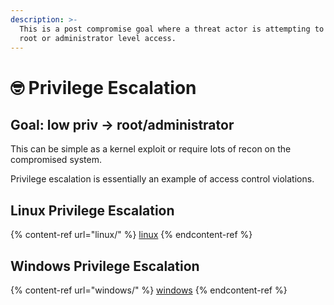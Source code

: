 ```yaml
---
description: >-
  This is a post compromise goal where a threat actor is attempting to achieve
  root or administrator level access.
---
```


# 🤓 Privilege Escalation

## Goal: low priv -> root/administrator

This can be simple as a kernel exploit or require lots of recon on the compromised system.

Privilege escalation is essentially an example of access control violations.

## Linux Privilege Escalation

{% content-ref url="linux/" %}
[linux](linux/)
{% endcontent-ref %}

## Windows Privilege Escalation

{% content-ref url="windows/" %}
[windows](windows/)
{% endcontent-ref %}

















